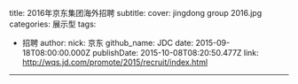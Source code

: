 title: 2016年京东集团海外招聘
subtitle: 
cover: jingdong group 2016.jpg
categories: 展示型
tags:
  - 招聘
author:
  nick: 京东
  github_name: JDC
date: 2015-09-18T08:00:00.000Z
publishDate: 2015-10-08T08:20:50.477Z
link: http://wqs.jd.com/promote/2015/recruit/index.html
---